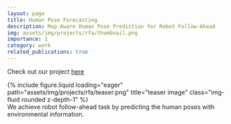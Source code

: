 ```yaml
---
layout: page
title: Human Pose Forecasting
description: Map-Aware Human Pose Prediction for Robot Follow-Ahead
img: assets/img/projects/rfa/thumbnail.png
importance: 1
category: work
related_publications: true
---
```


Check out our project [here](https://qingyuan-jiang.github.io/iros2024_poseForecasting/)

<div class="row">
    <div class="col-sm mt-3 mt-md-0">
        {% include figure.liquid loading="eager" path="assets/img/projects/rfa/teaser.png" title="teaser image" class="img-fluid rounded z-depth-1" %}
    </div>
</div>
<div class="caption">
    We achieve robot follow-ahead task by predicting the human poses with environmental information.
</div>

